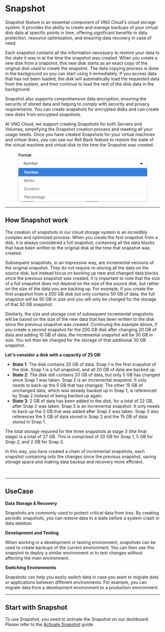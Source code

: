 # Snapshot

Snapshot feature is an essential component of VNG Cloud's cloud storage system. It provides the ability to create and manage backups of your virtual disk data at specific points in time, offering significant benefits in data protection, resource optimization, and ensuring data recovery in case of need.

Each snapshot contains all the information necessary to restore your data to the state it was in at the time the snapshot was created. When you create a new disk from a snapshot, this new disk starts as an exact copy of the original disk used to create the snapshot. The data copying process is done in the background so you can start using it immediately. If you access data that has not been loaded, the disk will automatically load the requested data from the system, and then continue to load the rest of the disk data in the background.

Snapshot also supports comprehensive data encryption, ensuring the security of stored data and helping to comply with security and privacy requirements. You can create snapshots for encrypted disks and can create new disks from encrypted snapshots.

At VNG Cloud, we support creating Snapshots for both Servers and Volumes, simplifying the Snapshot creation process and meeting all your usage needs. Once you have created Snapshots for your virtual machines and virtual disks, you can use our Roll Back feature to restore the state of the virtual machine and virtual disk to the time the Snapshot was created.

<figure><img src="../../../.gitbook/assets/image (3) (1) (1) (1) (1) (1) (1) (1) (1) (1) (1) (1) (1) (1) (1) (1) (1).png" alt=""><figcaption></figcaption></figure>

***

## How Snapshot work

The creation of snapshots in our cloud storage system is an incredibly complex and optimized process. When you create the first snapshot from a disk, it is always considered a full snapshot, containing all the data blocks that have been written to the original disk at the time that snapshot was created.

Subsequent snapshots, in an impressive way, are incremental versions of the original snapshot. They do not require re-storing all the data on the source disk, but instead focus on backing up new and changed data blocks since the previous snapshot was created. It is important to note that the size of a full snapshot does not depend on the size of the source disk, but rather on the size of the data you are backing up. For example, if you create the first snapshot from a 200 GB disk but only contains 50 GB of data, the full snapshot will be 50 GB in size and you will only be charged for the storage of that 50 GB snapshot.

Similarly, the size and storage cost of subsequent incremental snapshots will be based on the size of the new data that has been written to the disk since the previous snapshot was created. Continuing the example above, if you create a second snapshot for the 200 GB disk after changing 20 GB of data and adding 10 GB of data, the incremental snapshot will be 30 GB in size. You will then be charged for the storage of that additional 30 GB snapshot.

**Let's consider a disk with a capacity of 25 GB:**

* **State 1**: The disk contains 20 GB of data. Snap 1 is the first snapshot of the disk. Snap 1 is a full snapshot, and all 20 GB of data are backed up.
* **State 2**: The disk still contains 20 GB of data, but only 5 GB has changed since Snap 1 was taken. Snap 2 is an incremental snapshot. It only needs to back up the 5 GB that has changed. The other 15 GB of unchanged data, which was already backed up in Snap 1, is referenced by Snap 2 instead of being backed up again.
* **State 3**: 2 GB of data has been added to the disk, for a total of 22 GB, after Snap 2 was taken. Snap 3 is an incremental snapshot. It only needs to back up the 2 GB that was added after Snap 2 was taken. Snap 3 also references the 5 GB of data stored in Snap 2 and the 15 GB of data stored in Snap 1.

The total storage required for the three snapshots at stage 3 (the final stage) is a total of 27 GB. This is comprised of 20 GB for Snap 1, 5 GB for Snap 2, and 2 GB for Snap 3.

In this way, you have created a chain of incremental snapshots, each snapshot containing only the changes since the previous snapshot, saving storage space and making data backup and recovery more efficient.

<figure><img src="broken-reference" alt=""><figcaption></figcaption></figure>

***

## UseCase

**Data Storage & Recovery**

Snapshots are commonly used to protect critical data from loss. By creating periodic snapshots, you can restore data to a state before a system crash or data deletion.

**Development and Testing**

When working in a development or testing environment, snapshots can be used to create backups of the current environment. You can then use this snapshot to deploy a similar environment or to test changes without affecting the main environment.

**Switching Environments**

Snapshots can help you easily switch data in case you want to migrate data or applications between different environments. For example, you can migrate data from a development environment to a production environment.

***

## Start with Snapshot

To use Snapshot, you need to activate the Snapshot on our dashboard. Please refer to the [Activate Snapshot](activate-snapshot.md) guide.



